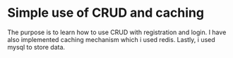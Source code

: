 # Simple use of CRUD and caching
The purpose is to learn how to use CRUD with registration and login. I have also implemented caching mechanism which i used redis. Lastly, i used mysql to store data.




